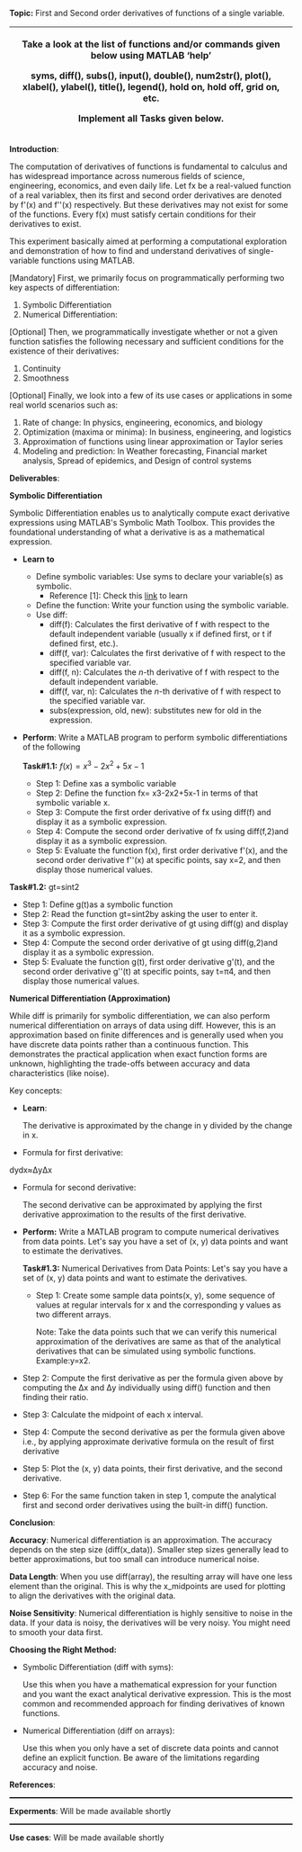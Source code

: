 
**Topic:** First and Second order derivatives of functions of a single variable.

|<p>Take a look at the list of functions and/or commands given below using MATLAB ‘help’ </p><p>syms, diff(), subs(), input(), double(), num2str(), plot(), xlabel(), ylabel(), title(), legend(), hold on, hold off, grid on, etc.       </p><p>Implement all Tasks given below.</p>|
| - |

**Introduction**:

The computation of derivatives of functions is fundamental to calculus and has widespread importance across numerous fields of science, engineering, economics, and even daily life. Let fx be a real-valued function of a real variablex, then its first and second order derivatives are denoted by f'(x)  and f''(x) respectively. But these derivatives may not exist for some of the functions. Every f(x) must satisfy certain conditions for their derivatives to exist.

This experiment basically aimed at performing a computational exploration and demonstration of how to find and understand derivatives of single-variable functions using MATLAB. 

[Mandatory] First, we primarily focus on programmatically performing two key aspects of differentiation:

1. Symbolic Differentiation
1. Numerical Differentiation: 

[Optional] Then, we programmatically investigate whether or not a given function satisfies the following necessary and sufficient conditions for the existence of their derivatives:

1. Continuity
1. Smoothness

[Optional] Finally, we look into a few of its use cases or applications in some real world scenarios such as:

1. Rate of change: In physics, engineering, economics, and biology
1. Optimization (maxima or minima): In business, engineering, and logistics
1. Approximation of functions using linear approximation or Taylor series
1. Modeling and prediction: In Weather forecasting, Financial market analysis, Spread of epidemics, and Design of control systems

**Deliverables**:

**Symbolic Differentiation**

Symbolic Differentiation enables us to analytically compute exact derivative expressions using MATLAB's Symbolic Math Toolbox. This provides the foundational understanding of what a derivative is as a mathematical expression.

- **Learn to**
  - Define symbolic variables: Use syms to declare your variable(s) as symbolic. 
    - Reference [1]: Check this [link](https://math.umd.edu/~jmr/241/calc.html) to learn 
  - Define the function: Write your function using the symbolic variable.
  - Use diff:
    - diff(f): Calculates the first derivative of f with respect to the default independent variable (usually x if defined first, or t if defined first, etc.).
    - diff(f, var): Calculates the first derivative of f with respect to the specified variable var.
    - diff(f, n): Calculates the *n*-th derivative of f with respect to the default independent variable.
    - diff(f, var, n): Calculates the *n*-th derivative of f with respect to the specified variable var.
    - subs(expression, old, new): substitutes new for old in the expression.

- **Perform**: Write a MATLAB program to perform symbolic differentiations of the following

  **Task#1.1:** $f(x) = x^3 - 2x^2 + 5x - 1$

  - Step 1: Define xas a symbolic variable
  - Step 2: Define the function fx= x3-2x2+5x-1 in terms of that symbolic variable x.
  - Step 3: Compute the first order derivative of fx using diff(f) and display it as a symbolic expression.
  - Step 4: Compute the second order derivative of fx using diff(f,2)and display it as a symbolic expression.
  - Step 5: Evaluate the function f(x), first order derivative f'(x), and the second order derivative f''(x) at specific points, say x=2, and then display those numerical values. 


**Task#1.2:** gt=sin⁡t2

- Step 1: Define g(t)as a symbolic function
- Step 2: Read the function gt=sin⁡t2by asking the user to enter it.
- Step 3: Compute the first order derivative of gt using diff(g) and display it as a symbolic expression.
- Step 4: Compute the second order derivative of gt using diff(g,2)and display it as a symbolic expression.
- Step 5: Evaluate the function g(t), first order derivative g'(t), and the second order derivative g''(t) at specific points, say t=π4, and then display those numerical values.


**Numerical Differentiation (Approximation)**

While diff is primarily for symbolic differentiation, we can also perform numerical differentiation on arrays of data using diff. However, this is an approximation based on finite differences and is generally used when you have discrete data points rather than a continuous function. This demonstrates the practical application when exact function forms are unknown, highlighting the trade-offs between accuracy and data characteristics (like noise).

Key concepts: 

- **Learn**:

  The derivative is approximated by the change in y divided by the change in x.

- Formula for first derivative:

dydx≈ΔyΔx

- Formula for second derivative:

  The second derivative can be approximated by applying the first derivative approximation to the results of the first derivative.

- **Perform:** Write a MATLAB program to compute numerical derivatives from data points. Let's say you have a set of (x, y) data points and want to estimate the derivatives.

  **Task#1.3:** Numerical Derivatives from Data Points: Let's say you have a set of (x, y) data points and want to estimate the derivatives.

  - Step 1: Create some sample data points(x, y), some sequence of values at regular intervals for x and the corresponding y values as two different arrays.

    Note: Take the data points such that we can verify this numerical approximation of the derivatives are same as that of the analytical derivatives that can be simulated using symbolic functions. Example:y=x2.

- Step 2: Compute the first derivative as per the formula given above by computing the Δx and Δy individually using diff() function and then finding their ratio.
- Step 3: Calculate the midpoint of each x interval.
- Step 4: Compute the second derivative as per the formula given above i.e., by applying approximate derivative formula on the result of first derivative
- Step 5:  Plot the (x, y) data points, their first derivative, and the second derivative.
- Step 6: For the same function taken in step 1, compute the analytical first and second order derivatives using the built-in diff() function.

**Conclusion**:

**Accuracy**: Numerical differentiation is an approximation. The accuracy depends on the step size (diff(x\_data)). Smaller step sizes generally lead to better approximations, but too small can introduce numerical noise.

**Data Length**: When you use diff(array), the resulting array will have one less element than the original. This is why the x\_midpoints are used for plotting to align the derivatives with the original data.

**Noise Sensitivity**: Numerical differentiation is highly sensitive to noise in the data. If your data is noisy, the derivatives will be very noisy. You might need to smooth your data first.

**Choosing the Right Method:**

- Symbolic Differentiation (diff with syms): 

  Use this when you have a mathematical expression for your function and you want the exact analytical derivative expression. This is the most common and recommended approach for finding derivatives of known functions.

- Numerical Differentiation (diff on arrays): 

  Use this when you only have a set of discrete data points and cannot define an explicit function. Be aware of the limitations regarding accuracy and noise.

**References**:
<hr style="border: none; border-top: 1.5px solid #000; margin: 0.5em 0;">

**Experments**: Will be made available shortly
<hr style="border: none; border-top: 1.5px solid #000; margin: 0.5em 0;">

**Use cases**: Will be made available shortly


